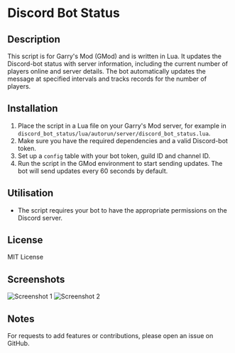 # Discord Bot Status

## Description
This script is for Garry's Mod (GMod) and is written in Lua. It updates the Discord-bot status with server information,
including the current number of players online and server details. The bot automatically updates the message at specified intervals and tracks records for the number of players.

## Installation

1. Place the script in a Lua file on your Garry's Mod server, for example in `discord_bot_status/lua/autorun/server/discord_bot_status.lua`.
2. Make sure you have the required dependencies and a valid Discord-bot token.
3. Set up a `config` table with your bot token, guild ID and channel ID.
4. Run the script in the GMod environment to start sending updates. The bot will send updates every 60 seconds by default.

## Utilisation

- The script requires your bot to have the appropriate permissions on the Discord server.

## License

MIT License

## Screenshots

![Screenshot 1](https://i.imgur.com/zsPBkoD.png)
![Screenshot 2](https://i.imgur.com/gLOxAlL.png)

## Notes

For requests to add features or contributions, please open an issue on GitHub.
